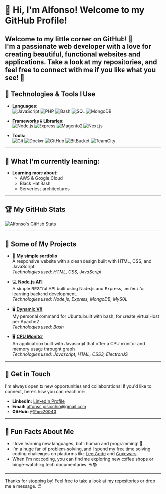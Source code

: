 # 👋 Hi, I'm Alfonso! Welcome to my GitHub Profile!

Welcome to my little corner on GitHub! 🌟  
I'm a passionate web developer with a love for creating beautiful, functional websites and applications. Take a look at my repositories, and feel free to connect with me if you like what you see! 🚀
---

## 🔧 Technologies & Tools I Use

- **Languages:**  
  ![JavaScript](https://img.shields.io/badge/-JavaScript-F7DF1E?style=flat&logo=javascript&logoColor=black)     ![PHP](https://img.shields.io/badge/-PHP-4065fa?style=flat&logo=php&logoColor=white)     ![Bash](https://img.shields.io/badge/-Bash-02050d?style=flat&logo=GNU-Bash&logoColor=white)     ![SQL](https://img.shields.io/badge/-MySQL-ef0202?style=flat&logo=MySql&logoColor=white)     ![MongoDB](https://img.shields.io/badge/-MongoDB-069324?style=flat&logo=MongoDB&logoColor=white)   

- **Frameworks & Libraries:**   
  ![Node.js](https://img.shields.io/badge/-Node.js-339933?style=flat&logo=node.js&logoColor=white)    ![Express](https://img.shields.io/badge/-Express-000000?style=flat&logo=express&logoColor=white)    ![Magento2](https://img.shields.io/badge/-Magento2-f68308?style=flat&logo=Magento2&logoColor=black)    ![Next.js](https://img.shields.io/badge/-next.js-black?logo=next.js)

- **Tools:**  
  ![Git](https://img.shields.io/badge/-Git-F05032?style=flat&logo=git&logoColor=white)    ![Docker](https://img.shields.io/badge/-Docker-007ACC?style=flat&logo=docker&logoColor=white)     ![GitHub](https://img.shields.io/badge/-GitHub-181717?style=flat&logo=github&logoColor=white)      ![BitBucket](https://img.shields.io/badge/-BitBucket-f23aec?style=flat&logo=bitBucket&logoColor=white)      ![TeamCity](https://img.shields.io/badge/-TeamCity-660563?style=flat&logo=teamcity&logoColor=white)    

---

## 🌱 What I'm currently learning:

- **Learning more about:**  
  - AWS & Google Cloud
  - Black Hat Bash
  - Serverless architectures

---

## 🏆 My GitHub Stats

![Alfonso's GitHub Stats](https://github-readme-stats.vercel.app/api?username=Forz70043&show_icons=true&hide_title=true&count_private=true&hide=prs&theme=radical)

---

## 📂 Some of My Projects

- 🚀 **[My simple portfolio](https://forz70043.github.io)**  
  A responsive website with a clean design built with HTML, CSS, and JavaScript.  
  _Technologies used: HTML, CSS, JavaScript_

- 💻 **[Node.js API](https://github.com/Forz70043/node-api)**  
  A simple RESTful API built using Node.js and Express, perfect for learning backend development.  
  _Technologies used: Node.js, Express, MongoDB, MySQL_

- 🖥 **[Dynamic VH](https://github.com/Forz70043/dynamicVH)**  
  My personal command for Ubuntu built with bash, for create virtualHost per Apache2  
  _Technologies used: Bash_

- 🖥 **[CPU Monitor](https://github.com/Forz70043/CPU_monitor)**  
  An applicatrion built with Javascript that offer a CPU monitor and memory usage throught graph  
  _Technologies used: Javascript, HTML, CSS3, ElectronJS_

---

## 💬 Get in Touch

I'm always open to new opportunities and collaborations! If you'd like to connect, here’s how you can reach me:

- **LinkedIn:** [LinkedIn Profile](https://www.linkedin.com/in/alfonsopisicchio/)  
- **Email:** [alfonso.pisicchio@gmail.com](mailto:alfonso.pisicchio@gmail.com)  
- **GitHub:** [@Forz70043](https://github.com/Forz70043)

---

## 📖 Fun Facts About Me

- I love learning new languages, both human and programming! 💬  
- I’m a huge fan of problem-solving, and I spend my free time solving coding challenges on platforms like [LeetCode](https://leetcode.com/) and [Codewars](https://www.codewars.com/).  
- When I'm not coding, you can find me exploring new coffee shops or binge-watching tech documentaries. ☕📚

---

Thanks for stopping by! Feel free to take a look at my repositories or drop me a message. 😊  
